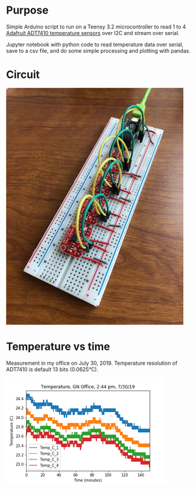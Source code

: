 # Purpose

Simple Arduino script to run on a Teensy 3.2 microcontroller to read 1 to 4 [Adafruit ADT7410 temperature sensors](https://www.adafruit.com/product/4089) over I2C and stream over serial. 

Jupyter notebook with python code to read temperature data over serial, save to a csv file, and do some simple processing and plotting with pandas.

# Circuit

![](CircuitPhoto.jpg)

# Temperature vs time

Measurement in my office on July 30, 2019. Temperature resolution of ADT7410 is default 13 bits (0.0625&deg;C).

![](data_190730/office_temperature.png)

